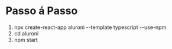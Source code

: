 # Passo á Passo

1. npx create-react-app aluroni --template typescript --use-npm
2. cd aluroni
3. npm start

